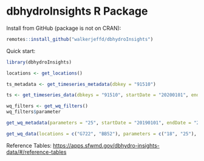 dbhydroInsights R Package
=========================

Install from GitHub (package is not on CRAN):

```r
remotes::install_github("walkerjeffd/dbhydroInsights")
```

Quick start:

```r
library(dbhydroInsights)

locations <- get_locations()

ts_metadata <- get_timeseries_metadata(dbkey = "91510")

ts <- get_timeseries_data(dbkeys = "91510", startDate = "20200101", endDate = "20240101")

wq_filters <- get_wq_filters()
wq_filters$parameter

get_wq_metadata(parameters = "25", startDate = "20190101", endDate = "20191231")

get_wq_data(locations = c("G722", "BB52"), parameters = c("18", "25"), startDate = "20190101", endDate = "20241231")
```

Reference Tables: https://apps.sfwmd.gov/dbhydro-insights-data/#/reference-tables
